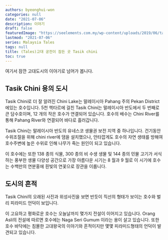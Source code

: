 ```yaml
---
authors: byeonghui-won
categories: null
date: "2021-07-06"
description: 이야기
draft: false
featuredImage: "https://seelements.com.my/wp-content/uploads/2019/06/tasik-chini-1960-2018.png"
lastmod: "2021-07-06"
series: Malaysia Tales
tags: null
title: (Tales)고대 궁전이 잠든 곳 Tasik chini 
toc: true
---
```


여기서 잠깐 고대도시의 이야기로 넘어가 봅니다. 

## Tasik Chini 용의 도시

Tasik Chini로 더 잘 알려진 Chini Lake는 말레이시아 Pahang 주의 Pekan District에있는 호수입니다. 5천 헥타르에 걸친 Tasik Chini는 말레이시아 반도에서 두 번째로 큰 담수호이며, 12 개의 작은 호수가 연결되어 있습니다. 호수의 배수는 Chini River를 통해 Pahang River와 연결되어 바다로 흘러갑니다. 

Tasik Chini는 말레이시아 반도의 유네스코 생물권 보전 지역 중 하나입니다. 건기동안 수위조절을 위해 chini river에 댐을 설치했으나, 안타깝게도 호수의 자연 생태를 방해여 호수주변에 높은 수위로 인해 나무가 죽는 원인이 되고 있습니다. 

이 호수에는 또한 138 종의 식물, 300 종의 비 수생 생물 및 144 종의 민물 고기가 서식하는 풍부한 생물 다양성 공간으로  가장 아름다운 시기는 8 월과 9 월로 이 시기에 호수는 수백만의 연분홍에 흰빛의 연꽃으로 장관을 이룹니다. 

## 도시의 흔적 

Tasik Chini의 오래된 사진과 위성사진을 보면 반듯이 직선의 형태가 보이는 호수와 벌리 피라미드 언덕이 보입니다.

이 고요하고 평화로운 호수는 오늘날까지 몇가지 전설이 이어지고 있습니다. Orang Asli의 전설에 따르면 호수에는 Naga Seri Gumum 이라는 용이 살고 있습니다. 또한 호수 바닥에는 침몰한 고대왕국의 이야기와 흔적이지만 몇몇 피라미드형태의 언덕이 발견되고 있습니다. 


